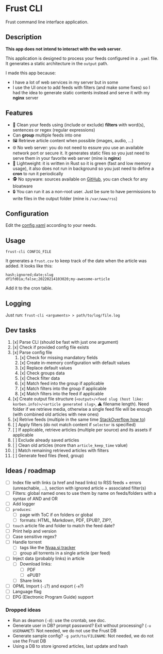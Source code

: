 # Frust CLI

Frust command line interface application.

## Description

**This app does not intend to interact with the web server**.

This application is designed to process your feeds configured in a `.yaml` file. It generates a static architecture in the `output` path.

I made this app because:

* I have a lot of web services in my server but in some
* I use the UI once to add feeds with filters (and make some fixes) so I had the idea to generate static contents instead and serve it with my **nginx** server

## Features

* 🧹 Clean your feeds using (include or exclude) **filters** with word(s), sentences or regex (regular expressions)
* Can **group** multiple feeds into one
* 🖼️ Retrieve article content when possible (images, audio, ...)
* 🌐 No web server: you do not need to essure you use an available network port or secure it. It generates static files so you just need to serve them in your favorite web server (mine is **nginx**)
* 🍃 Lightweight: it is written in Rust so it is green (fast and low memory usage), it also does not run in background so you just need to define a **cron** to run it periodically
* 🕵 No spyware: sources available on [GitHub](https://github.com/slundi/frust), you can check for any bloatware
* 🔒 You can run it as a non-root user. Just be sure to have permissions to write files in the output folder (mine is `/var/www/rss`)

## Configuration

Edit the [config.yaml](config.yaml) according to your needs.

## Usage

`frust-cli CONFIG_FILE`

It generates a `frust.csv` to keep track of the date when the article was added. It looks like this:

```csv
hash;ignored;date;slug
df1fd01a;false;20220214103020;my-awesome-article
```

Add it to the cron table.

## Logging

Just run: `frust-cli <arguments> > path/to/log/file.log`

## Dev tasks

1) [x] Parse CLI (should be fast with just one argument)
2) [x] Check if provided config file exists
3) [x] Parse config file
   1) [x] Check for missing mandatory fields
   2) [x] Create in-memory configuration with default values
   3) [x] Replace default values
   4) [x] Check groups data
   5) [x] Check filter data
   6) [x] Match feed into the group if applicable
   7) [x] Match filters into the group if applicable
   8) [x] Match filters into the feed if applicable
5) [x] Create output file structure (`<output>/<feed slug (host like: korben.info)>/<article generated slug>`, ⚠️ filename length). Need folder if we retrieve media, otherwise a single feed file will be enough (with combined old articles with new ones)
6) [x] Retrive feeds (multiple in the same time [StackOverflow how to](https://stackoverflow.com/questions/51044467/how-can-i-perform-parallel-asynchronous-http-get-requests-with-reqwest))
7) [ ] Apply filters (do not match content if `selector` is specified)
8)  [ ] If applicable, retrieve articles (multiple per source) and its assets if applicable
9)  [ ] Exclude already saved articles
10) [ ] Clean old articles (more than `article_keep_time` value)
11) [ ] Match remaining retrieved articles with filters
12) [ ] Generate feed files (feed, group)

## Ideas / roadmap

- [ ] Index file with links (a href and head links) to RSS feeds + errors (unreachable, ...), section with ignored article + associated filter(s)
- [ ] Filters: global named ones to use them by name on feeds/folders with a syntax of AND and OR
- [ ]  Add logger
- [ ] `produces`:
  - [ ] page with ToC if on folders or global
  - [ ] formats: HTML, Markdown, PDF, EPUB?, ZIP?, 
- [ ] `touch` article file and folder to match the feed date?
- [ ] Print help and version
- [ ] Case sensitive regex?
- [ ] Handle torrent
  - [ ] tags like the [Nyaa.si tracker](https://nyaa.si)
  - [ ] group all torrents in a single article (per feed)
- [ ] Inject data (probably links) in article
  - [ ] Download links:
    - [ ] PDF
    - [ ] ePUB?
  - [ ] Share links
- [ ] OPML Import (`-i`?) and export (`-e`?)
- [ ] Language flag
- [ ] EPG (Electronic Program Guide) support

### Dropped ideas

- Run as deamon (`-d`): use the crontab, see doc.
- Generate user in DB? prompt password? Exit without processing? (`-u USERNAME`?): Not needed, we do not use the Frust DB 
- Generate sample config? `-g path/to/FILENAME`: Not needed, we do not use the Frust DB
- Using a DB to store ignored articles, last update and hash
